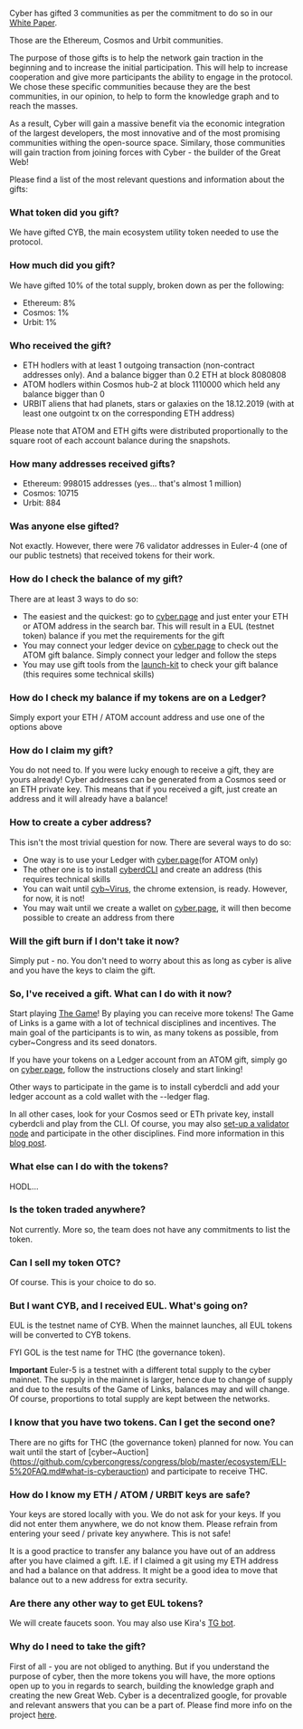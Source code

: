 Cyber has gifted 3 communities as per the commitment to do so in our 
[White Paper](https://ipfs.io/ipfs/QmceNpj6HfS81PcCaQXrFMQf7LR5FTLkdG9sbSRNy3UXoZ).

Those are the Ethereum, Cosmos and Urbit communities. 

The purpose of those gifts is to help the network gain traction in the beginning and to increase the initial participation. 
This will help to increase cooperation and give more participants the ability to engage in the protocol. 
We chose these specific communities because they are the best communities, in our opinion, to help to form the knowledge graph and to reach the masses.

As a result, Cyber will gain a massive benefit via the economic integration of the largest developers, the most innovative and 
of the most promising communities withing the open-source space. Similary, those communities will gain traction from joining 
forces with Cyber - the builder of the Great Web!

Please find a list of the most relevant questions and information about the gifts:

### What token did you gift?
We have gifted CYB, the main ecosystem utility token needed to use the protocol.

### How much did you gift?
We have gifted 10% of the total supply, broken down as per the following:
- Ethereum: 8%
- Cosmos: 1%
- Urbit: 1%

### Who received the gift?
- ETH hodlers with at least 1 outgoing transaction (non-contract addresses only). And a balance bigger than 0.2 ETH at block 
8080808 
- ATOM hodlers within Cosmos hub-2 at block 1110000 which held any balance bigger than 0
- URBIT aliens that had planets, stars or galaxies on the 18.12.2019 (with at least one outgoint tx on the corresponding ETH address) 

Please note that ATOM and ETH gifts were distributed proportionally to the square root of each account balance during the snapshots.

### How many addresses received gifts?
- Ethereum: 998015 addresses (yes... that's almost 1 million)
- Cosmos: 10715
- Urbit: 884

### Was anyone else gifted?
Not exactly. However, there were 76 validator addresses in Euler-4 (one of our public testnets) that received tokens for their work. 

### How do I check the balance of my gift?
There are at least 3 ways to do so:
- The easiest and the quickest: go to [cyber.page](https://cyber.page/#/search/) and just enter your ETH or ATOM address in the
search bar. This will result in a EUL (testnet token) balance if you met the requirements for the gift
- You may connect your ledger device on [cyber.page](https://cyber.page/#/pocket) to check out the ATOM gift balance. Simply
connect your ledger and follow the steps
- You may use gift tools from the [launch-kit](https://github.com/cybercongress/launch-kit) to check your gift balance (this 
requires some technical skills)

### How do I check my balance if my tokens are on a Ledger?
Simply export your ETH / ATOM account address and use one of the options above

### How do I claim my gift?
You do not need to. If you were lucky enough to receive a gift, they are yours already! Cyber addresses can be generated from a Cosmos seed or an ETH private key. This means that if you received a gift, just create an address and it will already have a balance! 

### How to create a cyber address?
This isn't the most trivial question for now. There are several ways to do so: 
- One way is to use your Ledger with [cyber.page](https://cyber.page/#/pocket)(for ATOM only) 
- The other one is to install [cyberdCLI](https://github.com/cybercongress/cyberd/releases) and create an address (this requires technical skills
- You can wait until [cyb~Virus](https://github.com/cybercongress/cyb-virus), the chrome extension, is ready. However, for now, it is not!
- You may wait until we create a wallet on [cyber.page](https://cyber.page/#/), it will then become possible to create an address from there

### Will the gift burn if I don't take it now?
Simply put - no. You don't need to worry about this as long as cyber is alive and you have the keys to claim the gift.

### So, I've received a gift. What can I do with it now? 
Start playing [The Game](https://cybercongress.ai/game-of-links/)! By playing you can receive more tokens! The Game of Links
is a game with a lot of technical disciplines and incentives. The main goal of the participants is to win, as many tokens as possible, from cyber~Congress and its seed donators.

If you have your tokens on a Ledger account from an ATOM gift, simply go on [cyber.page](https://cyber.page/#/pocket), follow
the instructions closely and start linking! 

Other ways to participate in the game is to install cyberdcli and add your ledger account as a cold wallet with the --ledger flag.

In all other cases, look for your Cosmos seed or ETh private key, install cyberdcli and play from the CLI. Of course, you may
also [set-up a validator node](https://cybercongress.ai/docs/cyberd/run_validator/) and participate in the other disciplines.
Find more information in this [blog post](https://cybercongress.ai/game-of-links/).

### What else can I do with the tokens?
HODL...

### Is the token traded anywhere?
Not currently. More so, the team does not have any commitments to list the token.

### Can I sell my token OTC?
Of course. This is your choice to do so.

### But I want CYB, and I received EUL. What's going on?
EUL is the testnet name of CYB. When the mainnet launches, all EUL tokens will be converted to CYB tokens.

FYI GOL is the test name for THC (the governance token).

**Important** Euler-5 is a testnet with a different total supply to the cyber mainnet. The supply in the mainnet is larger,
hence due to change of supply and due to the results of the Game of Links, balances may and will change. Of course, proportions to total supply are kept between the networks. 

### I know that you have two tokens. Can I get the second one?
There are no gifts for THC (the governance token) planned for now. You can wait until the start of [cyber~Auction]
(https://github.com/cybercongress/congress/blob/master/ecosystem/ELI-5%20FAQ.md#what-is-cyberauction) and participate to 
receive THC.

### How do I know my ETH / ATOM / URBIT keys are safe?
Your keys are stored locally with you. We do not ask for your keys. If you did not enter them anywhere, we do not know them. 
Please refrain from entering your seed / private key anywhere. This is not safe!

It is a good practice to transfer any balance you have out of an address after you have claimed a gift. I.E. if I claimed
a git using my ETH address and had a balance on that address. It might be a good idea to move that balance out to a new address for extra security.

### Are there any other way to get EUL tokens?
We will create faucets soon. You may also use Kira's [TG bot](https://t.me/fuckgoogle).

### Why do I need to take the gift?
First of all - you are not obliged to anything. But if you understand the purpose of cyber, then the more tokens you will have,
the more options open up to you in regards to search, building the knowledge graph and creating the new Great Web. Cyber is a
decentralized google, for provable and relevant answers that you can be a part of. Please find more info on the project 
[here](https://github.com/cybercongress/congress/blob/master/ecosystem/ELI-5%20FAQ.md).

